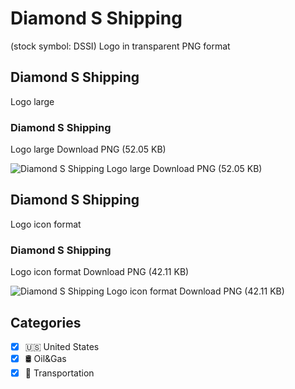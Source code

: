 # Diamond S Shipping
 (stock symbol: DSSI) Logo in transparent PNG format

## Diamond S Shipping
 Logo large

### Diamond S Shipping
 Logo large Download PNG (52.05 KB)

![Diamond S Shipping
 Logo large Download PNG (52.05 KB)](/img/orig/DSSI_BIG-0ade2fe4.png)

## Diamond S Shipping
 Logo icon format

### Diamond S Shipping
 Logo icon format Download PNG (42.11 KB)

![Diamond S Shipping
 Logo icon format Download PNG (42.11 KB)](/img/orig/DSSI-b07f967c.png)



## Categories
- [x] 🇺🇸 United States
- [x] 🛢 Oil&Gas
- [x] 🚚 Transportation
